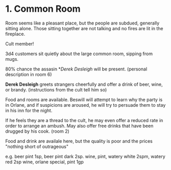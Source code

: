 # 1. Common Room

Room seems like a pleasant place, but the people are subdued, generally
sitting alone.  Those sitting together are not talking and no fires are
lit in the fireplace.

Cult member!

3d4 customers sit quietly about the large common room, sipping from mugs.

80% chance the assasin **Derek Desleigh* will be present.  (personal description
in room 6)

**Derek Desleigh** greets strangers cheerfully and offer a drink of beer, wine, or
brandy. (instructions from the cult tell him so)

Food and rooms are available.  Beswill will attempt to learn why the party is in
Orlane, and if suspicions are aroused, he will try to persuade them to stay
in his inn for the night.

If he feels they are a thread to the cult, he may even offer a reduced rate in order
to arrange an ambush.  May also offer free drinks that have been drugged by
his cook.  (room 2)

Food and drink are availale here, but the quality is poor and the prices
"nothing short of outrageous"

e.g. beer pint 1sp,  beer pint dark 2sp. wine, pint, watery white 2spm, watery red 2sp
wine, orlane special, pint 1gp
